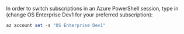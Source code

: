 In order to switch subscriptions in an Azure PowerShell session, type in (change OS Enterprise Dev1 for your preferred subscription):

```PowerShell
az account set -s "OS Enterprise Dev1"